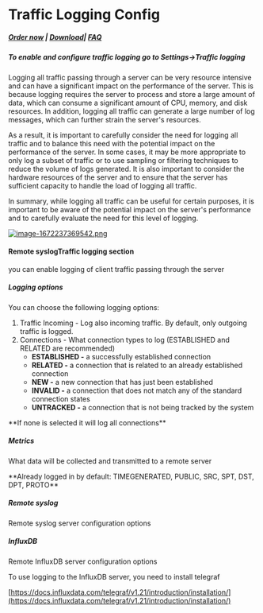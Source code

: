 # Traffic Logging Config

##### [Order now](https://panel.puqcloud.com/index.php?rp=/store/puqvpn) | [Download](https://download.puqcloud.com/cp/puqvpncp/)| [FAQ](https://faq.puqcloud.com)

##### To enable and configure traffic logging go to **Settings-&gt;Traffic logging**

<p class="callout warning">Logging all traffic passing through a server can be very resource intensive and can have a significant impact on the performance of the server. This is because logging requires the server to process and store a large amount of data, which can consume a significant amount of CPU, memory, and disk resources. In addition, logging all traffic can generate a large number of log messages, which can further strain the server's resources.  
  
As a result, it is important to carefully consider the need for logging all traffic and to balance this need with the potential impact on the performance of the server. In some cases, it may be more appropriate to only log a subset of traffic or to use sampling or filtering techniques to reduce the volume of logs generated. It is also important to consider the hardware resources of the server and to ensure that the server has sufficient capacity to handle the load of logging all traffic.  
  
In summary, while logging all traffic can be useful for certain purposes, it is important to be aware of the potential impact on the server's performance and to carefully evaluate the need for this level of logging.</p>

[![image-1672237369542.png](https://doc.puq.info/uploads/images/gallery/2022-12/scaled-1680-/image-1672237369542.png)](https://doc.puq.info/uploads/images/gallery/2022-12/image-1672237369542.png)

#### Remote syslogTraffic logging section

you can enable logging of client traffic passing through the server

##### Logging options

You can choose the following logging options:

1. Traffic Incoming - Log also incoming traffic. By default, only outgoing traffic is logged.
2. Connections - What connection types to log (ESTABLISHED and RELATED are recommended) 
    - **ESTABLISHED -** a successfully established connection
    - **RELATED -** a connection that is related to an already established connection
    - **NEW -** a new connection that has just been established
    - **INVALID -** a connection that does not match any of the standard connection states
    - **UNTRACKED -** a connection that is not being tracked by the system

<p class="callout info">**If none is selected it will log all connections**</p>

##### Metrics

What data will be collected and transmitted to a remote server

<p class="callout info">**Already logged in by default: TIMEGENERATED, PUBLIC, SRC, SPT, DST, DPT, PROTO**</p>

##### Remote syslog

Remote syslog server configuration options

##### InfluxDB

Remote InfluxDB server configuration options

<p class="callout info">To use logging to the InfluxDB server, you need to install telegraf  
  
[https://docs.influxdata.com/telegraf/v1.21/introduction/installation/](https://docs.influxdata.com/telegraf/v1.21/introduction/installation/)</p>